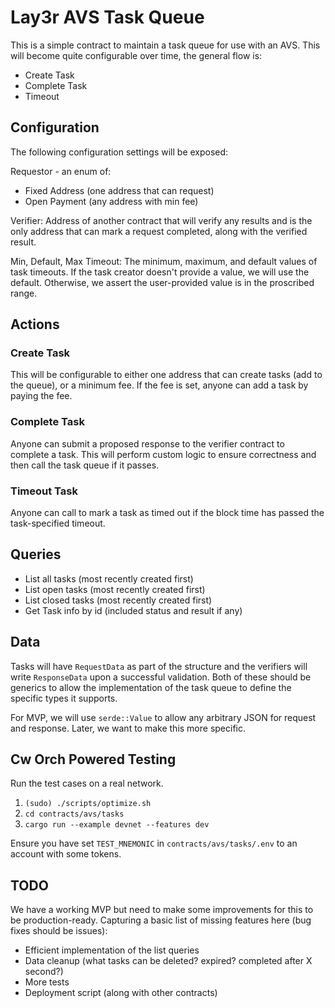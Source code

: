# Lay3r AVS Task Queue

This is a simple contract to maintain a task queue for use with an AVS. This will become
quite configurable over time, the general flow is:

- Create Task
- Complete Task
- Timeout

## Configuration

The following configuration settings will be exposed:

Requestor - an enum of:

- Fixed Address (one address that can request)
- Open Payment (any address with min fee)

Verifier: Address of another contract that will verify any results and is the only address that
can mark a request completed, along with the verified result.

Min, Default, Max Timeout: The minimum, maximum, and default values of task timeouts. If the task creator
doesn't provide a value, we will use the default. Otherwise, we assert the user-provided value is in the
proscribed range.

## Actions

### Create Task

This will be configurable to either one address that can create tasks (add to the queue),
or a minimum fee. If the fee is set, anyone can add a task by paying the fee.

### Complete Task

Anyone can submit a proposed response to the verifier contract to complete a task. This will perform custom
logic to ensure correctness and then call the task queue if it passes.

### Timeout Task

Anyone can call to mark a task as timed out if the block time has passed the task-specified timeout.

## Queries

- List all tasks (most recently created first)
- List open tasks (most recently created first)
- List closed tasks (most recently created first)
- Get Task info by id (included status and result if any)

## Data

Tasks will have `RequestData` as part of the structure and the verifiers will write `ResponseData`
upon a successful validation. Both of these should be generics to allow the implementation of
the task queue to define the specific types it supports.

For MVP, we will use `serde::Value` to allow any arbitrary JSON for request and response. Later,
we want to make this more specific.

## Cw Orch Powered Testing

Run the test cases on a real network.

1. `(sudo) ./scripts/optimize.sh`
2. `cd contracts/avs/tasks`
3. `cargo run --example devnet --features dev`

Ensure you have set `TEST_MNEMONIC` in `contracts/avs/tasks/.env` to an account with some tokens.

## TODO

We have a working MVP but need to make some improvements for this to be production-ready.
Capturing a basic list of missing features here (bug fixes should be issues):

- Efficient implementation of the list queries
- Data cleanup (what tasks can be deleted? expired? completed after X second?)
- More tests
- Deployment script (along with other contracts)
